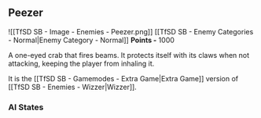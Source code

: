 ## Peezer
![[TfSD SB - Image - Enemies - Peezer.png]]
[[TfSD SB - Enemy Categories - Normal|Enemy Category - Normal]]
**Points -** 1000

A one-eyed crab that fires beams. It protects itself with its claws when not attacking, keeping the player from inhaling it.

It is the [[TfSD SB - Gamemodes - Extra Game|Extra Game]] version of [[TfSD SB - Enemies - Wizzer|Wizzer]].
### AI States